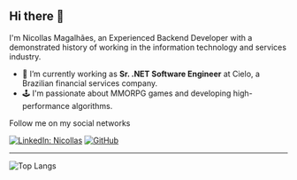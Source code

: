 ## Hi there 👋

I'm Nicollas Magalhães, an Experienced Backend Developer with a demonstrated history of working in the information technology and services industry. 

- 🔭 I’m currently working as **Sr. .NET Software Engineer** at Cielo, a Brazilian financial services company.
- 🕹 I'm passionate about MMORPG games and developing high-performance algorithms.

Follow me on my social networks

[![LinkedIn: Nicollas](https://img.shields.io/badge/LinkedIn-0077B5?style=for-the-badge&logo=linkedin&logoColor=white)](https://www.linkedin.com/in/nicollasmagalhaes/) [![GitHub](https://img.shields.io/github/followers/nckex?label=follow&style=social)](https://github.com/nckex)

---

![Top Langs](https://github-readme-stats.vercel.app/api/top-langs/?username=nckex&layout=compact&theme=dark&hide_border=true)
